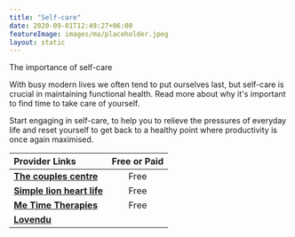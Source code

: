 ```yaml
---
title: "Self-care"
date: 2020-09-01T12:49:27+06:00
featureImage: images/ma/placeholder.jpeg
layout: static
---
```


The importance of self-care

With busy modern lives we often tend to put ourselves last, but self-care is crucial in maintaining functional health. Read more about why it's important to find time to take care of yourself.

Start engaging in self-care, to help you to relieve the pressures of everyday life and reset yourself to get back to a healthy point where productivity is once again maximised.

| Provider Links      | Free or Paid  |  
| :-----------          | :--------------:      |  
| [**The couples centre**](https://www.thecouplescenter.org/why-self-care-is-so-important-for-longevity-and-wellness/) | Free | 
| [**Simple lion heart life**](https://simplelionheartlife.com/how-to-slow-down/) | Free | 
| [**Me Time Therapies**](https://www.me-time-therapy.co.uk/me-time-activities-to-try/) | Free | 
| [**Lovendu**](https://lovendu.co.uk/) |  | 
  

<br/><br/>






